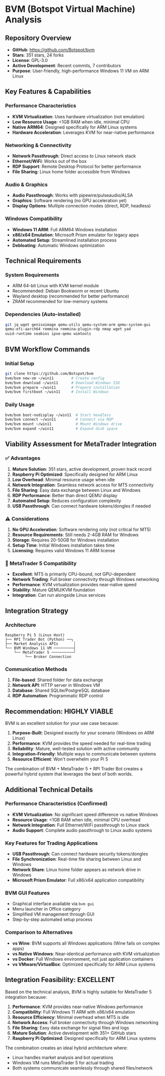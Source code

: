 # BVM (Botspot Virtual Machine) Analysis

## Repository Overview
- **GitHub**: https://github.com/Botspot/bvm
- **Stars**: 351 stars, 24 forks
- **License**: GPL-3.0
- **Active Development**: Recent commits, 7 contributors
- **Purpose**: User-friendly, high-performance Windows 11 VM on ARM Linux

## Key Features & Capabilities

### Performance Characteristics
- **KVM Virtualization**: Uses hardware virtualization (not emulation)
- **Low Resource Usage**: <1GB RAM when idle, minimal CPU
- **Native ARM64**: Designed specifically for ARM Linux systems
- **Hardware Acceleration**: Leverages KVM for near-native performance

### Networking & Connectivity
- **Network Passthrough**: Direct access to Linux network stack
- **Ethernet/WiFi**: Works out of the box
- **RDP Support**: Remote Desktop Protocol for better performance
- **File Sharing**: Linux home folder accessible from Windows

### Audio & Graphics
- **Audio Passthrough**: Works with pipewire/pulseaudio/ALSA
- **Graphics**: Software rendering (no GPU acceleration yet)
- **Display Options**: Multiple connection modes (direct, RDP, headless)

### Windows Compatibility
- **Windows 11 ARM**: Full ARM64 Windows installation
- **x86/x64 Emulation**: Microsoft Prism emulator for legacy apps
- **Automated Setup**: Streamlined installation process
- **Debloating**: Automatic Windows optimization

## Technical Requirements

### System Requirements
- ARM 64-bit Linux with KVM kernel module
- Recommended: Debian Bookworm or recent Ubuntu
- Wayland desktop (recommended for better performance)
- ZRAM recommended for low-memory systems

### Dependencies (Auto-installed)
```bash
git jq wget genisoimage qemu-utils qemu-system-arm qemu-system-gui 
qemu-efi-aarch64 remmina remmina-plugin-rdp nmap wget yad 
uuid-runtime seabios ipxe-qemu wimtools
```

## BVM Workflow Commands

### Initial Setup
```bash
git clone https://github.com/Botspot/bvm
bvm/bvm new-vm ~/win11        # Create config
bvm/bvm download ~/win11      # Download Windows ISO
bvm/bvm prepare ~/win11       # Prepare installation
bvm/bvm firstboot ~/win11     # Install Windows
```

### Daily Usage
```bash
bvm/bvm boot-nodisplay ~/win11  # Start headless
bvm/bvm connect ~/win11         # Connect via RDP
bvm/bvm mount ~/win11           # Mount Windows drive
bvm/bvm expand ~/win11          # Expand disk space
```

## Viability Assessment for MetaTrader Integration

### ✅ Advantages
1. **Mature Solution**: 351 stars, active development, proven track record
2. **Raspberry Pi Optimized**: Specifically designed for ARM Linux
3. **Low Overhead**: Minimal resource usage when idle
4. **Network Integration**: Seamless network access for MT5 connectivity
5. **File Sharing**: Easy data exchange between Linux and Windows
6. **RDP Performance**: Better than direct QEMU display
7. **Automated Setup**: Reduces configuration complexity
8. **USB Passthrough**: Can connect hardware tokens/dongles if needed

### ⚠️ Considerations
1. **No GPU Acceleration**: Software rendering only (not critical for MT5)
2. **Resource Requirements**: Still needs 2-4GB RAM for Windows
3. **Storage**: Requires 20-50GB for Windows installation
4. **Setup Time**: Initial Windows installation takes time
5. **Licensing**: Requires valid Windows 11 ARM license

### 🎯 MetaTrader 5 Compatibility
- **Excellent**: MT5 is primarily CPU-bound, not GPU-dependent
- **Network Trading**: Full broker connectivity through Windows networking
- **Performance**: KVM virtualization provides near-native speed
- **Stability**: Mature QEMU/KVM foundation
- **Integration**: Can run alongside Linux services

## Integration Strategy

### Architecture
```
Raspberry Pi 5 (Linux Host)
├── RPI Trader Bot (Python) ──┐
├── Market Analysis APIs       │
└── BVM Windows 11 VM ─────────┤
    └── MetaTrader 5 ──────────┘
         └── Broker Connection
```

### Communication Methods
1. **File-based**: Shared folder for data exchange
2. **Network API**: HTTP server in Windows VM
3. **Database**: Shared SQLite/PostgreSQL database
4. **RDP Automation**: Programmatic RDP control

## Recommendation: HIGHLY VIABLE

BVM is an excellent solution for your use case because:

1. **Purpose-Built**: Designed exactly for your scenario (Windows on ARM Linux)
2. **Performance**: KVM provides the speed needed for real-time trading
3. **Reliability**: Mature, well-tested solution with active community
4. **Integration-Friendly**: Multiple ways to communicate between systems
5. **Resource Efficient**: Won't overwhelm your Pi 5

The combination of BVM + MetaTrader 5 + RPI Trader Bot creates a powerful hybrid system that leverages the best of both worlds.



## Additional Technical Details

### Performance Characteristics (Confirmed)
- **KVM Virtualization**: No significant speed difference vs native Windows
- **Resource Usage**: <1GB RAM when idle, minimal CPU overhead
- **Network Integration**: Full Ethernet/WiFi passthrough to Linux stack
- **Audio Support**: Complete audio passthrough to Linux audio systems

### Key Features for Trading Applications
- **USB Passthrough**: Can connect hardware security tokens/dongles
- **File Synchronization**: Real-time file sharing between Linux and Windows
- **Network Share**: Linux home folder appears as network drive in Windows
- **Microsoft Prism Emulator**: Full x86/x64 application compatibility

### BVM GUI Features
- Graphical interface available via `bvm gui`
- Menu launcher in Office category
- Simplified VM management through GUI
- Step-by-step automated setup process

### Comparison to Alternatives
- **vs Wine**: BVM supports all Windows applications (Wine fails on complex apps)
- **vs Native Windows**: Near-identical performance with KVM virtualization
- **vs Docker**: Full Windows environment, not just application containers
- **vs VMware/VirtualBox**: Optimized specifically for ARM Linux systems

## Integration Feasibility: EXCELLENT

Based on the technical analysis, BVM is highly suitable for MetaTrader 5 integration because:

1. **Performance**: KVM provides near-native Windows performance
2. **Compatibility**: Full Windows 11 ARM with x86/x64 emulation
3. **Resource Efficiency**: Minimal overhead when MT5 is idle
4. **Network Access**: Full broker connectivity through Windows networking
5. **File Sharing**: Easy data exchange for signal files and logs
6. **Mature Solution**: Active development with 351+ GitHub stars
7. **Raspberry Pi Optimized**: Designed specifically for ARM Linux systems

The combination creates an ideal hybrid architecture where:
- Linux handles market analysis and bot operations
- Windows VM runs MetaTrader 5 for actual trading
- Both systems communicate seamlessly through shared files/network

